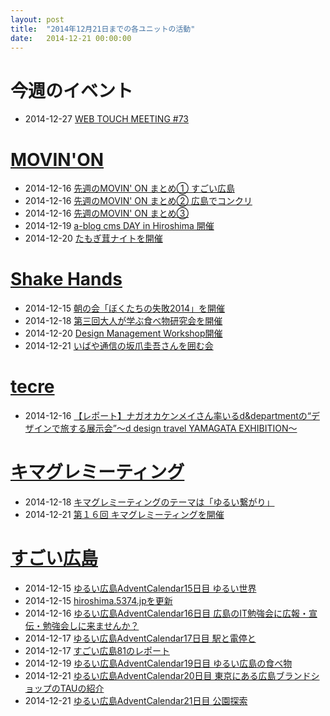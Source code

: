 ```yaml
---
layout: post
title:  "2014年12月21日までの各ユニットの活動"
date:   2014-12-21 00:00:00
---
```


# 今週のイベント

* 2014-12-27 [WEB TOUCH MEETING #73](http://webtouchmeeting.doorkeeper.jp/events/18194)


# [MOVIN'ON](http://coworking-hiroshima.com/)

* 2014-12-16 [先週のMOVIN' ON まとめ① すごい広島](http://www.facebook.com/movinon.hiroshima/posts/862708960416550)
* 2014-12-16 [先週のMOVIN' ON まとめ② 広島でコンクリ](http://www.facebook.com/movinon.hiroshima/posts/862710993749680)
* 2014-12-16 [先週のMOVIN' ON まとめ③ ](http://www.facebook.com/movinon.hiroshima/posts/862713937082719)
* 2014-12-19 [a-blog cms DAY in Hiroshima 開催](http://www.facebook.com/movinon.hiroshima/photos/a.741352859218828.1073741830.723399384347509/864274806926632/?type=1)
* 2014-12-20 [たもぎ茸ナイトを開催](http://www.facebook.com/movinon.hiroshima/photos/a.741352859218828.1073741830.723399384347509/864726340214812/?type=1)


# [Shake Hands](http://www.shakehands.jp/)

* 2014-12-15 [朝の会「ぼくたちの失敗2014」を開催](http://www.facebook.com/CoworkingShakeHands/posts/849447285106667)
* 2014-12-18 [第三回大人が学ぶ食べ物研究会を開催](http://www.facebook.com/CoworkingShakeHands/photos/a.624867490897982.1073741830.592127770838621/849893671728695/?type=1)
* 2014-12-20 [Design Management Workshop開催](http://www.facebook.com/CoworkingShakeHands/photos/a.624867490897982.1073741830.592127770838621/850704954980900/?type=1)
* 2014-12-21 [いばや通信の坂爪圭吾さんを囲む会](http://www.facebook.com/CoworkingShakeHands/photos/a.624867490897982.1073741830.592127770838621/851259444925451/?type=1)



# [tecre](http://tecre.jp/)

* 2014-12-16 [【レポート】ナガオカケンメイさん率いるd&departmentの“デザインで旅する展示会”～d design travel YAMAGATA EXHIBITION～](http://tecre.jp/yamagata-ddepartment/)


# [キマグレミーティング](https://www.facebook.com/kimaguremeeting)

* 2014-12-18 [キマグレミーティングのテーマは「ゆるい繋がり」](http://www.facebook.com/kimaguremeeting/photos/a.518994288177142.1073741829.501348703275034/745650885511480/?type=1)
* 2014-12-21 [第１６回 キマグレミーティングを開催](http://www.facebook.com/kimaguremeeting/photos/a.518994288177142.1073741829.501348703275034/747151718694730/?type=1)


# [すごい広島](http://great-h.github.io/)

* 2014-12-15 [ゆるい広島AdventCalendar15日目  ゆるい世界](http://www.facebook.com/great.hiroshima/posts/492247260917924)
* 2014-12-15 [hiroshima.5374.jpを更新](http://www.facebook.com/great.hiroshima/posts/492337760908874)
* 2014-12-16 [ゆるい広島AdventCalendar16日目 広島のIT勉強会に広報・宣伝・勉強会しに来ませんか？](http://www.facebook.com/great.hiroshima/posts/492577517551565)
* 2014-12-17 [ゆるい広島AdventCalendar17日目 駅と電停と](http://www.facebook.com/great.hiroshima/posts/493113167498000)
* 2014-12-17 [すごい広島81のレポート](http://www.facebook.com/great.hiroshima/posts/493202940822356)
* 2014-12-19 [ゆるい広島AdventCalendar19日目 ゆるい広島の食べ物](http://www.facebook.com/great.hiroshima/posts/493961464079837)
* 2014-12-21 [ゆるい広島AdventCalendar20日目 東京にある広島ブランドショップのTAUの紹介](http://www.facebook.com/great.hiroshima/posts/494660370676613)
* 2014-12-21 [ゆるい広島AdventCalendar21日目 公園探索](http://www.facebook.com/great.hiroshima/posts/494987673977216)
